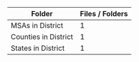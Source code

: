 | Folder               |   Files / Folders |
|----------------------|-------------------|
| MSAs in District     |                 1 |
| Counties in District |                 1 |
| States in District   |                 1 |
